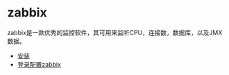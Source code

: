 # zabbix

zabbix是一款优秀的监控软件，其可用来监听CPU，连接数，数据库，以及JMX数据。

* [安装](install.md)
* [登录配置zabbix](login_config.md)
